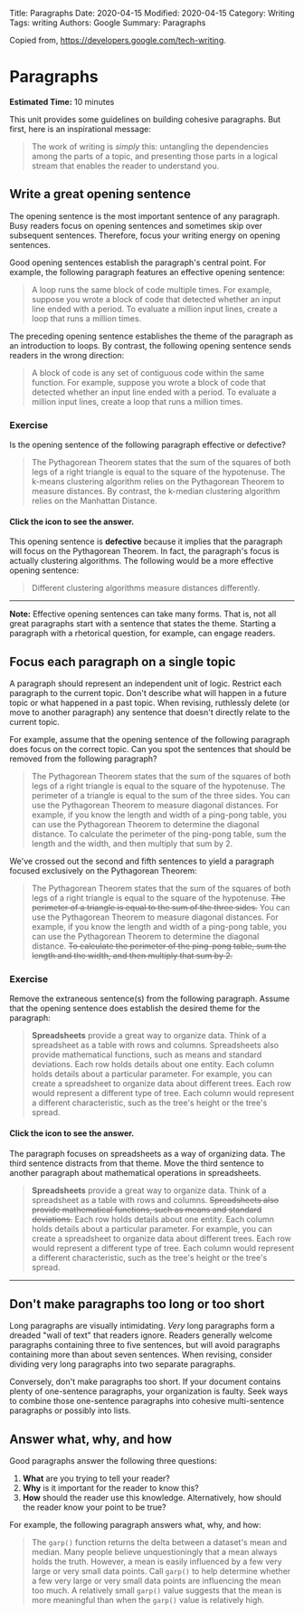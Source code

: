 Title: Paragraphs
Date: 2020-04-15
Modified: 2020-04-15
Category: Writing
Tags: writing
Authors: Google
Summary: Paragraphs

Copied from, https://developers.google.com/tech-writing. 

Paragraphs
==========

**Estimated Time:** 10 minutes

This unit provides some guidelines on building cohesive paragraphs. But first, here is an inspirational message:

> The work of writing is *simply* this: untangling the dependencies among the parts of a topic, and presenting those parts in a logical stream that enables the reader to understand you.

Write a great opening sentence
------------------------------

The opening sentence is the most important sentence of any paragraph. Busy readers focus on opening sentences and sometimes skip over subsequent sentences. Therefore, focus your writing energy on opening sentences.

Good opening sentences establish the paragraph's central point. For example, the following paragraph features an effective opening sentence:

> A loop runs the same block of code multiple times. For example, suppose you wrote a block of code that detected whether an input line ended with a period. To evaluate a million input lines, create a loop that runs a million times.

The preceding opening sentence establishes the theme of the paragraph as an introduction to loops. By contrast, the following opening sentence sends readers in the wrong direction:

> A block of code is any set of contiguous code within the same function. For example, suppose you wrote a block of code that detected whether an input line ended with a period. To evaluate a million input lines, create a loop that runs a million times.

### Exercise

Is the opening sentence of the following paragraph effective or defective?

> The Pythagorean Theorem states that the sum of the squares of both legs of a right triangle is equal to the square of the hypotenuse. The k-means clustering algorithm relies on the Pythagorean Theorem to measure distances. By contrast, the k-median clustering algorithm relies on the Manhattan Distance.

#### Click the icon to see the answer.

This opening sentence is **defective** because it implies that the paragraph will focus on the Pythagorean Theorem. In fact, the paragraph's focus is actually clustering algorithms. The following would be a more effective opening sentence:

> Different clustering algorithms measure distances differently.

* * * * *

**Note:** Effective opening sentences can take many forms. That is, not all great paragraphs start with a sentence that states the theme. Starting a paragraph with a rhetorical question, for example, can engage readers.

Focus each paragraph on a single topic
--------------------------------------

A paragraph should represent an independent unit of logic. Restrict each paragraph to the current topic. Don't describe what will happen in a future topic or what happened in a past topic. When revising, ruthlessly delete (or move to another paragraph) any sentence that doesn't directly relate to the current topic.

For example, assume that the opening sentence of the following paragraph does focus on the correct topic. Can you spot the sentences that should be removed from the following paragraph?

> The Pythagorean Theorem states that the sum of the squares of both legs of a right triangle is equal to the square of the hypotenuse. The perimeter of a triangle is equal to the sum of the three sides. You can use the Pythagorean Theorem to measure diagonal distances. For example, if you know the length and width of a ping-pong table, you can use the Pythagorean Theorem to determine the diagonal distance. To calculate the perimeter of the ping-pong table, sum the length and the width, and then multiply that sum by 2.

We've crossed out the second and fifth sentences to yield a paragraph focused exclusively on the Pythagorean Theorem:

> The Pythagorean Theorem states that the sum of the squares of both legs of a right triangle is equal to the square of the hypotenuse. ~~The perimeter of a triangle is equal to the sum of the three sides.~~ You can use the Pythagorean Theorem to measure diagonal distances. For example, if you know the length and width of a ping-pong table, you can use the Pythagorean Theorem to determine the diagonal distance. ~~To calculate the perimeter of the ping-pong table, sum the length and the width, and then multiply that sum by 2.~~

### Exercise

Remove the extraneous sentence(s) from the following paragraph. Assume that the opening sentence does establish the desired theme for the paragraph:

> **Spreadsheets** provide a great way to organize data. Think of a spreadsheet as a table with rows and columns. Spreadsheets also provide mathematical functions, such as means and standard deviations. Each row holds details about one entity. Each column holds details about a particular parameter. For example, you can create a spreadsheet to organize data about different trees. Each row would represent a different type of tree. Each column would represent a different characteristic, such as the tree's height or the tree's spread.

#### Click the icon to see the answer.

The paragraph focuses on spreadsheets as a way of organizing data. The third sentence distracts from that theme. Move the third sentence to another paragraph about mathematical operations in spreadsheets.

> **Spreadsheets** provide a great way to organize data. Think of a spreadsheet as a table with rows and columns. ~~Spreadsheets also provide mathematical functions, such as means and standard deviations.~~ Each row holds details about one entity. Each column holds details about a particular parameter. For example, you can create a spreadsheet to organize data about different trees. Each row would represent a different type of tree. Each column would represent a different characteristic, such as the tree's height or the tree's spread.

* * * * *

Don't make paragraphs too long or too short
-------------------------------------------

Long paragraphs are visually intimidating. *Very* long paragraphs form a dreaded "wall of text" that readers ignore. Readers generally welcome paragraphs containing three to five sentences, but will avoid paragraphs containing more than about seven sentences. When revising, consider dividing very long paragraphs into two separate paragraphs.

Conversely, don't make paragraphs too short. If your document contains plenty of one-sentence paragraphs, your organization is faulty. Seek ways to combine those one-sentence paragraphs into cohesive multi-sentence paragraphs or possibly into lists.

Answer what, why, and how
-------------------------

Good paragraphs answer the following three questions:

1.  **What** are you trying to tell your reader?
2.  **Why** is it important for the reader to know this?
3.  **How** should the reader use this knowledge. Alternatively, how should the reader know your point to be true?

For example, the following paragraph answers what, why, and how:

> The `garp()` function returns the delta between a dataset's mean and median. Many people believe unquestioningly that a mean always holds the truth. However, a mean is easily influenced by a few very large or very small data points. Call `garp()` to help determine whether a few very large or very small data points are influencing the mean too much. A relatively small `garp()` value suggests that the mean is more meaningful than when the `garp()` value is relatively high.